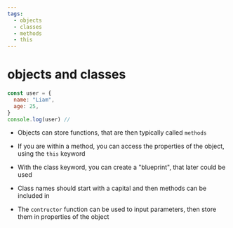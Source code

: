 ```yaml
---
tags:
  - objects
  - classes
  - methods
  - this
---
```

# objects and classes


```js
const user = {
  name: "Liam",
  age: 25,
}
console.log(user) // 
```


* Objects can store functions, that are then typically called `methods`
* If you are within a method, you can access the properties of the object, using the `this` keyword

* With the class keyword, you can create a "blueprint", that later could be used
* Class names should start with a capital and then methods can be included in
* The `contructor` function can be used to input parameters, then store them in properties of the object